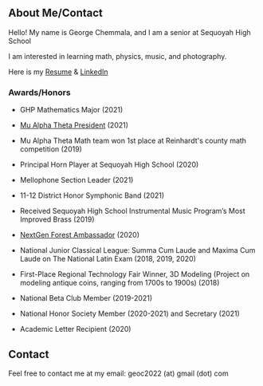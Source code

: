 ## About Me/Contact
Hello! My name is George Chemmala, and I am a senior at Sequoyah High School

I am interested in learning math, physics, music, and photography.

Here is my [Resume](https://geoc2022.github.io/media/Resume%20(2021).pdf) & [LinkedIn](https://www.linkedin.com/in/george-c-21388420b/) 

### Awards/Honors
- GHP Mathematics Major (2021)
- [Mu Alpha Theta President](https://github.com/Geoc2022/MuAlphaTheta-CanvasCourse) (2021)
- Mu Alpha Theta Math team won 1st place at Reinhardt's county math competition (2019)


- Principal Horn Player at Sequoyah High School (2020)
- Mellophone Section Leader (2021)
- 11-12 District Honor Symphonic Band (2021)
- Received Sequoyah High School Instrumental Music Program’s Most Improved Brass (2019)


- [NextGen Forest Ambassador](https://github.com/Geoc2022/NextGenForestBot) (2020)
- National Junior Classical League: Summa Cum Laude and Maxima Cum Laude on The National Latin Exam (2018, 2019, 2020)
- First-Place Regional Technology Fair Winner, 3D Modeling (Project on modeling antique coins, ranging from 1700s to 1900s) (2018)


- National Beta Club Member (2019-2021)
- National Honor Society Member (2020-2021) and Secretary (2021)
- Academic Letter Recipient (2020)


## Contact
Feel free to contact me at my email: geoc2022 (at) gmail (dot) com